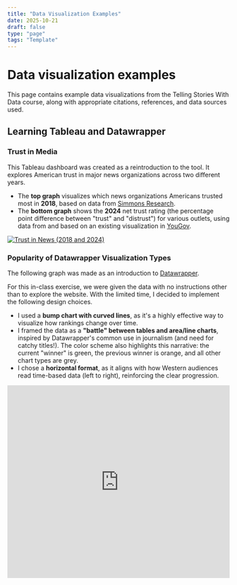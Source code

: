 ```yaml
---
title: "Data Visualization Examples"
date: 2025-10-21
draft: false
type: "page"
tags: "Template"
---
```


# Data visualization examples
This page contains example data visualizations from the Telling Stories With Data course, along with appropriate citations, references, and data sources used.

## Learning Tableau and Datawrapper

### Trust in Media

This Tableau dashboard was created as a reintroduction to the tool. It explores American trust in major news organizations across two different years.
- The **top graph** visualizes which news organizations Americans trusted most in **2018**, based on data from [Simmons Research](https://infogram.com/276787a2-ff55-457f-9a29-c0a8267b8b29).
- The **bottom graph** shows the **2024** net trust rating (the percentage point difference between "trust" and "distrust") for various outlets, using data from and based on an existing visualization in [YouGov](https://today.yougov.com/politics/articles/49552-trust-in-media-2024-which-news-outlets-americans-trust).

<div class='tableauPlaceholder' id='viz1761879859696' style='position: relative'><noscript><a href='#'><img alt='Trust in News (2018 and 2024) ' src='https:&#47;&#47;public.tableau.com&#47;static&#47;images&#47;Tr&#47;TrustInMedia_17618797080800&#47;TrustinNews2018and2024&#47;1_rss.png' style='border: none' /></a></noscript><object class='tableauViz'  style='display:none;'><param name='host_url' value='https%3A%2F%2Fpublic.tableau.com%2F' /> <param name='embed_code_version' value='3' /> <param name='site_root' value='' /><param name='name' value='TrustInMedia_17618797080800&#47;TrustinNews2018and2024' /><param name='tabs' value='no' /><param name='toolbar' value='yes' /><param name='static_image' value='https:&#47;&#47;public.tableau.com&#47;static&#47;images&#47;Tr&#47;TrustInMedia_17618797080800&#47;TrustinNews2018and2024&#47;1.png' /> <param name='animate_transition' value='yes' /><param name='display_static_image' value='yes' /><param name='display_spinner' value='yes' /><param name='display_overlay' value='yes' /><param name='display_count' value='yes' /><param name='language' value='en-US' /></object></div>
<script type='text/javascript'>
    var divElement = document.getElementById('viz1761879859696');
    var vizElement = divElement.getElementsByTagName('object')[0];
    if ( divElement.offsetWidth > 800 ) { vizElement.style.width='1000px';vizElement.style.height='827px';} else if ( divElement.offsetWidth > 500 ) { vizElement.style.width='1000px';vizElement.style.height='827px';} else { vizElement.style.width='100%';vizElement.style.height='727px';}
    var scriptElement = document.createElement('script');
    scriptElement.src = 'https://public.tableau.com/javascripts/api/viz_v1.js';
    vizElement.parentNode.insertBefore(scriptElement, vizElement);
</script>

### Popularity of Datawrapper Visualization Types

The following graph was made as an introduction to [Datawrapper](https://datawrapper.dwcdn.net/Tb9rk/2/).

For this in-class exercise, we were given the data with no instructions other than to explore the website. With the limited time, I decided to implement the following design choices.
- I used a **bump chart with curved lines**, as it's a highly effective way to visualize how rankings change over time.
- I framed the data as a **"battle" between tables and area/line charts**, inspired by Datawrapper's common use in journalism (and need for catchy titles!). The color scheme also highlights this narrative: the current "winner" is green, the previous winner is orange, and all other chart types are grey.
- I chose a **horizontal format**, as it aligns with how Western audiences read time-based data (left to right), reinforcing the clear progression.

<iframe title="How The Tables Have Turned" aria-label="Line chart" id="datawrapper-chart-Tb9rk" src="https://datawrapper.dwcdn.net/Tb9rk/2/" scrolling="no" frameborder="0" style="width: 0; min-width: 100% !important; border: none;" height="437" data-external="1"></iframe><script type="text/javascript">window.addEventListener("message",function(a){if(void 0!==a.data["datawrapper-height"]){var e=document.querySelectorAll("iframe");for(var t in a.data["datawrapper-height"])for(var r,i=0;r=e[i];i++)if(r.contentWindow===a.source){var d=a.data["datawrapper-height"][t]+"px";r.style.height=d}}});</script>